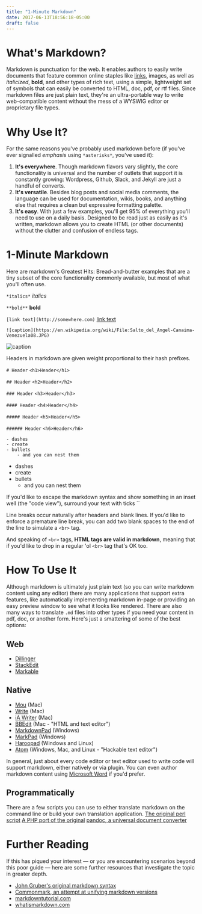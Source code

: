 ```yaml
---
title: "1-Minute Markdown"
date: 2017-06-13T18:56:18-05:00
draft: false
---
```


# What's Markdown?
Markdown is punctuation for the web. It enables authors to easily write documents that feature common online staples like [links](http://google.com), images, as well as *italicized*, **bold**, and other types of rich text, using a simple, lightweight set of symbols that can easily be converted to HTML, doc, pdf, or rtf files. Since markdown files are just plain text, they're an ultra-portable way to write web-compatible content without the mess of a WYSWIG editor or proprietary file types.

# Why Use It?
For the same reasons you've probably used markdown before (if you've ever signalled *emphasis* using `*asterisks*`, you've used it):

1. **It's everywhere**. Though markdown flavors vary slightly, the core functionality is universal and the number of outlets that support it is constantly growing: Wordpress, Github, Slack, and Jekyll are just a handful of converts.
2. **It's versatile**. Besides blog posts and social media comments, the language can be used for documentation, wikis, books, and anything else that requires a clean but expressive formatting palette.
3. **It's easy**. With just a few examples, you'll get 95% of everything you'll need to use on a daily basis. Designed to be read just as easily as it's written, markdown allows you to create HTML (or other documents) without the clutter and confusion of endless tags.

# 1-Minute Markdown
Here are markdown's Greatest Hits: Bread-and-butter examples that are a tiny subset of the core functionality commonly available, but most of what you'll often use.

`*italics*` *italics*

`**bold**` **bold**

`[link text](http://somewhere.com)` [link text](http://somewhere.com)

`![caption](https://en.wikipedia.org/wiki/File:Salto_del_Angel-Canaima-Venezuela08.JPG)`

![caption](https://en.wikipedia.org/wiki/File:Salto_del_Angel-Canaima-Venezuela08.JPG)

Headers in markdown are given weight proportional to their hash prefixes.

`# Header` `<h1>Header</h1>`

`## Header` `<h2>Header</h2>`

`### Header` `<h3>Header</h3>`

`#### Header` `<h4>Header</h4>`

`##### Header` `<h5>Header</h5>`

`###### Header` `<h6>Header</h6>`

````
- dashes
- create
- bullets
    - and you can nest them
````
- dashes
- create
- bullets
    - and you can nest them

If you'd like to escape the markdown syntax and show something in an inset well (the "code view"), surround your text with ticks ``

Line breaks occur naturally after headers and blank lines. If you'd like to enforce a premature line break, you can add two blank spaces to the end of the line to simulate a `<br>` tag.

And speaking of `<br>` tags, **HTML tags are valid in markdown**, meaning that if you'd like to drop in a regular 'ol `<br>` tag that's OK too.

# How To Use It
Although markdown is ultimately just plain text (so you can write markdown content using any editor) there are many applications that support extra features, like automatically implementing markdown in-page or providing an easy preview window to see what it looks like rendered. There are also many ways to translate `.md` files into other types if you need your content in pdf, doc, or another form. Here's just a smattering of some of the best options:

## Web
- [Dillinger](http://dillinger.io/)
- [StackEdit](https://stackedit.io/editor)
- [Markable](https://markable.in/)

## Native
- [Mou](http://25.io/mou/) (Mac)
- [Write](http://writeapp.net/) (Mac)
- [iA Writer](https://ia.net/writer/mac) (Mac)
- [BBEdit](http://www.barebones.com/products/bbedit/) (Mac - "HTML and text editor")
- [MarkdownPad](http://www.markdownpad.com/) (Windows)
- [MarkPad](http://code52.org/DownmarkerWPF/) (Windows)
- [Haroopad](http://pad.haroopress.com/) (Windows and Linux)
- [Atom](https://atom.io/) (Windows, Mac, and Linux - "Hackable text editor")

In general, just about every code editor or text editor used to write code will support markdown, either natively or via plugin.  You can even author markdown content using [Microsoft Word](http://www.writage.com/) if you'd prefer.

## Programmatically
There are a few scripts you can use to either translate markdown on the command line or build your own translation application.
[The original perl script](http://daringfireball.net/projects/markdown/)
[A PHP port of the original](https://michelf.ca/projects/php-markdown/)
[pandoc, a universal document converter](http://pandoc.org/)

# Further Reading
If this has piqued your interest &mdash; or you are encountering scenarios beyond this poor guide &mdash; here are some further resources that investigate the topic in greater depth.
- [John Gruber's original markdown syntax](http://daringfireball.net/projects/markdown/syntax)
- [Commonmark, an attempt at unifying markdown versions](http://commonmark.org/)
- [markdowntutorial.com](http://markdowntutorial.com/)
- [whatismarkdown.com](http://whatismarkdown.com/)